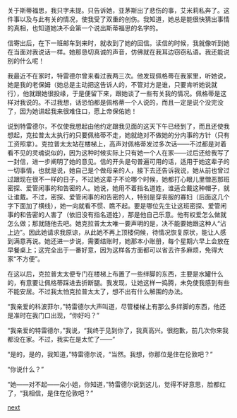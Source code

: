 
关于斯蒂福思，我只字未提。只告诉她，亚茅斯出了悲伤的事，艾米莉私奔了。这件事以及与此有关的情况，使我受了双重的创伤。我知道，她总是能很快猜出事情的真相，也知道她决不会第一个说出斯蒂福思的名字的。

信寄出后，在下一班邮车到来时，就收到了她的回信。读信的时候，我就像听到她在当面对我说话一样。她那恳切真诚的声音，仿佛就在我耳边窃窃私语。我还能说别的什么呢！

我最近不在家时，特雷德尔曾来看过我两三次。他发现佩格蒂在我家里，听她说，她是我的老保姆（她总是主动把这告诉人的，不管对方是谁，只要肯听她说就行），他就跟她很投缘，于是便留下来，跟她谈了一些有关我的情况。佩格蒂是这样对我说的。不过我想，话恐怕都是佩格蒂一个人说的，而且一定是说个没完没了，因为她讲起我来很难住口，愿上帝保佑她！

说到特雷德尔，不仅使我想起由他约定跟我见面的这天下午已经到了，而且还使我想起，克拉普太太执行的只要佩格蒂不走，她就绝对不做她的分内事的方针（只有工资照拿）。克拉普太太站在楼梯上，高声对佩格蒂发过多次话——不过都是对着看不见的灵魂说似的，因为这种时候实际上只有她一个人在家——过后还给我写了一封信，进一步阐明了她的意见。信的开头是句普遍可用的话，适用于她这辈子的一切事情，也就是说，她自己是个做母亲的人，接下去还告诉我说，她从前也曾过过跟现在很不一样的日子，不过她这辈子不论哪个时候，她都打心眼儿里憎恶那班密探、爱管闲事的和告密的人。她说，她用不着指名道姓，谁适合戴这种帽子，就让谁戴。不过，密探、爱管闲事的和告密的人，特别是穿丧服的寡妇（后面这几个字下面加了横线），她一向就看不惯、瞧不起。要是哪位先生让这班密探、爱管闲事的和告密的人害了（依旧没有指名道姓），那是他自己乐意。他有权爱怎么做就怎么做；那就随他去吧。她克拉普太太唯一要声明的是，决不能要她跟这种人“沾上边”。因此她请求我原谅，从此她不再上顶楼伺候，待情况恢复原状，能让人感到满意再说。她还进一步说，需要结账时，她那本小账册，每个星期六早上会放在早餐桌上；这完全出于一番好意，因为这样各方面都可以省去许多麻烦，免得大家“不方便”。

在这以后，克拉普太太便专门在楼梯上布置了一些绊脚的东西，主要是水罐什么的，有意要让佩格蒂踩进去折断腿。我发现，让她这样一捣腾，未免使我感到有些不能安居。不过我太怕克拉普太太了，想不出有什么解围的办法。

“我亲爱的科波菲尔，”特雷德尔大声叫道，尽管楼梯上有那么多绊脚的东西，他还是准时在我门口出现，“你好吗？”

“我亲爱的特雷德尔，”我说，“我终于见到你了，我真高兴。很抱歉，前几次你来我都没在家。不过，我实在是太忙了——”

“是的，是的，我知道，”特雷德尔说，“当然。我想，你那位是住在伦敦吧？”

“你说什么？”

“她——对不起——朵小姐，你知道，”特雷德尔说到这儿，觉得不好意思，脸都红了，“我相信，是住在伦敦吧？”

[next](page435)